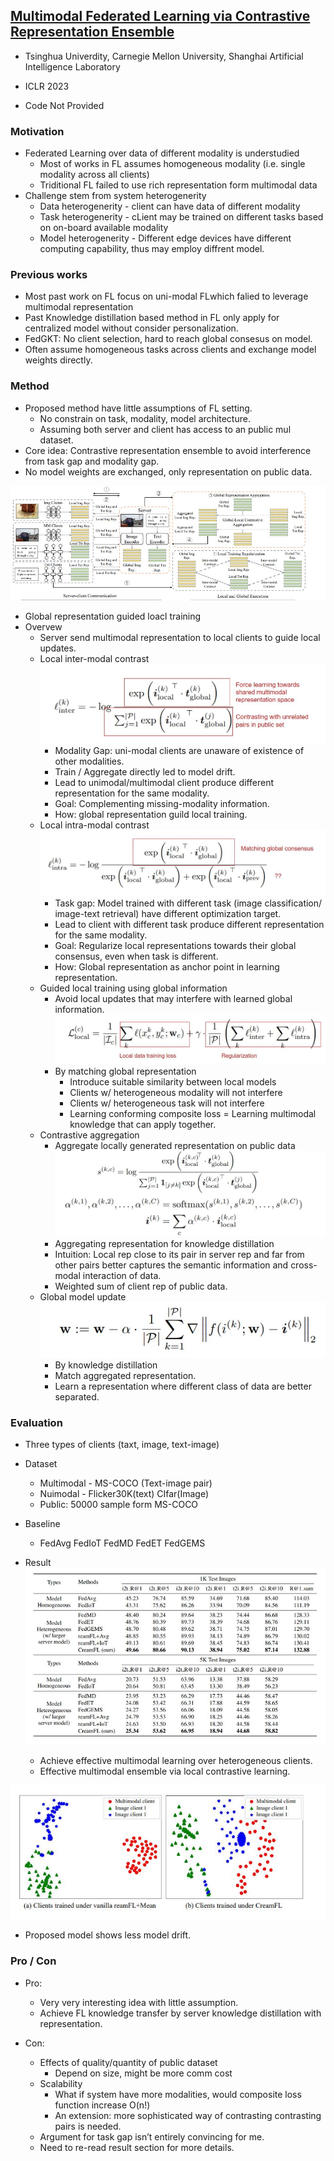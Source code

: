 ## [Multimodal Federated Learning via Contrastive Representation Ensemble](https://openreview.net/forum?id=Hnk1WRMAYqg)

*  Tsinghua Univerdity, Carnegie Mellon University, Shanghai Artificial Intelligence Laboratory

* ICLR 2023

* Code Not Provided

### Motivation
- Federated Learning over data of different modality is understudied
  - Most of works in FL assumes homogeneous modality (i.e. single modality across all clients)
  - Triditional FL failed to use rich representation form multimodal data
- Challenge stem from system heterogenerity
  - Data heterogenerity - client can have data of different modality
  - Task heterogenerity - cLient may be trained on different tasks based on on-board available modality
  - Model heterogenerity - Different edge devices have different computing capability, thus may employ diffrent model.


### Previous works
- Most past work on FL focus on uni-modal FLwhich falied to leverage multimodal representation
- Past Knowledge distillation based method in FL only apply for centralized model without consider personalization.
- FedGKT: No client selection, hard to reach global consesus on model.
- Often assume homogeneous tasks across clients and exchange model weights directly.


### Method
- Proposed method have little assumptions of FL setting.
  - No constrain on task, modality, model architecture.
  - Assuming both server and client has access to an public mul dataset.
- Core idea: Contrastive representation ensemble to avoid interference from task gap and modality gap.
- No model weights are exchanged, only representation on public data.

![Overview](./overview.JPG)
- Global representation guided loacl training
- Overvew
  - Server send multimodal representation to local clients to guide local updates.
  - Local inter-modal contrast
![Local inter-modal contrast](./localintermodal.JPG)
    - Modality Gap: uni-modal clients are unaware of existence of other modalities.
    - Train / Aggregate directly led to model drift.
    - Lead to unimodal/multimodal client produce different representation for the same modality.
    - Goal: Complementing missing-modality information.
    - How: global representation guild local training.
  - Local intra-modal contrast
![Local intra-modal contrast](./localintramodal.JPG)
    - Task gap: Model trained with different task (image classification/ image-text retrieval) have different optimization target.
    - Lead to client with different task produce different representation for the same modality.
    - Goal: Regularize local representations towards their global consensus, even when task is different.
    - How: Global representation as anchor point in learning representation.
  - Guided local training using global information
    - Avoid local updates that may interfere with learned global information.
![Composite Loss](./compositeloss.JPG)
    - By matching global representation
      - Introduce suitable similarity between local models
      - Clients w/ heterogeneous modality will not interfere
      - Clients w/ heterogeneous task will not interfere
      - Learning conforming composite loss = Learning multimodal knowledge that can apply together.
  - Contrastive aggregation
    - Aggregate locally generated representation on public data
![Aggregation](./aggregation.JPG)
    - Aggregating representation for knowledge distillation
    - Intuition: Local rep close to its pair in server rep and far from other pairs better captures the semantic information and cross-modal interaction of data.
    - Weighted sum of client rep of public data.
  - Global model update 
![Global model update](./globalmodelupdate.JPG)
    - By knowledge distillation
    - Match aggregated representation.
    - Learn a representation where different class of data are better separated.


### Evaluation
- Three types of clients (taxt, image, text-image)
- Dataset
  - Multimodal - MS-COCO (Text-image pair)
  - Nuimodal - Flicker30K(text) CIfar(Image)
  - Public: 50000 sample form MS-COCO
- Baseline
  - FedAvg FedIoT FedMD FedET FedGEMS

- Result
![Result](./result.JPG)
  - Achieve effective multimodal learning over heterogeneous clients.
  - Effective multimodal ensemble via local contrastive learning.

![Drift](./drift.JPG)
  - Proposed model shows less model drift.




### Pro / Con
- Pro:
  - Very very interesting idea with little assumption.
  - Achieve FL knowledge transfer by server knowledge distillation with representation.

- Con:
  - Effects of quality/quantity of public dataset
    - Depend on size, might be more comm cost
  - Scalability
    - What if system have more modalities, would composite loss function increase O(n!)
    - An extension: more sophisticated way of contrasting contrasting pairs is needed.
  - Argument for task gap isn’t entirely convincing for me.
  - Need to re-read result section for more details.














